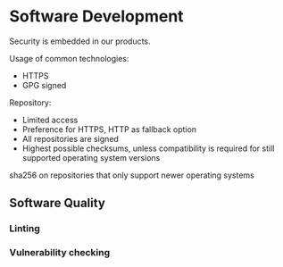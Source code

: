 # Software Development

Security is embedded in our products.

Usage of common technologies:
* HTTPS
* GPG signed


Repository:
- Limited access
- Preference for HTTPS, HTTP as fallback option
- All repositories are signed
- Highest possible checksums, unless compatibility is required for still supported operating system versions

sha256 on repositories that only support newer operating systems


## Software Quality

### Linting

### Vulnerability checking
